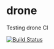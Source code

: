 # drone
Testing drone CI

[![Build Status](https://ci.vmware.run/api/badges/jzt/drone/status.svg)](https://ci.vmware.run/jzt/drone)
